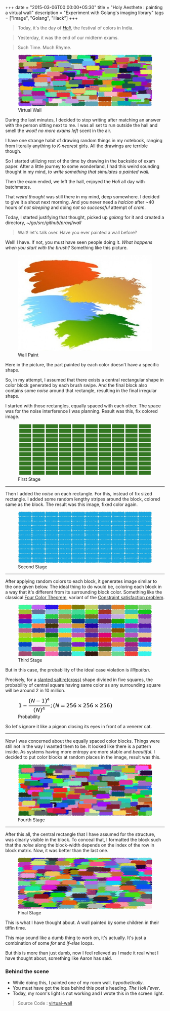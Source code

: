 +++
date = "2015-03-06T00:00:00+05:30"
title = "Holy Aesthete : painting a virtual wall"
description = "Experiment with Golang's imaging library"
tags = ["Image", "Golang", "Hack"]
+++

> Today, it's the day of [*Holi*](http://en.wikipedia.org/wiki/Holi), the festival of colors in India.

> Yesterday, it was the end of our midterm exams. 

> Such Time. Much Rhyme.

<figure> <img src="/images/wall.jpg"> 
	<figcaption>Virtual Wall</figcaption>
</figure>



During the last minutes, I decided to stop writing after matching an answer with the person sitting next to me. I was all set to run outside the hall and smell the *woot! no more exams left* scent in the air.

I have one strange habit of drawing random things in my notebook, ranging from literally anything to *K-nearest* girls. All the drawings are terrible though.

So I started utilizing rest of the time by drawing in the backside of exam paper. After a little journey to some wonderland, I had this weird sounding thought in my mind, *to write something that simulates a painted wall.*

Then the exam ended, we left the hall, enjoyed the *Holi* all day with batchmates.

That *weird thought* was still there in my mind, deep somewhere. I decided to give it a shout next morning. And you never need a *halcion* after ~40 hours of *not sleeping* and doing *not so successful* attempt of *cram*.

Today, I started justifying that thought, picked up *golang* for it and created a directory, *~/go/src/github/pravj/wall*

> Wait! let's talk over. Have you ever painted a wall before?

Well! I have. If not, you must have seen people doing it. *What happens when you start with the brush?* Something like this picture.


<figure> <img src="/images/wall-paint.jpg"> 
	<figcaption>Wall Paint</figcaption>
</figure>


Here in the picture, the part painted by each color doesn't have a specific shape.

So, in my attempt, I assumed that there exists a central rectangular shape in color block generated by each brush swipe. And the final block also contains some *noise* around that rectangle, resulting in the final irregular shape.

I started with those rectangles, equally spaced with each other. The space was for the noise interference I was planning. Result was this, fix colored image.


<figure> <img src="/images/first-stage.jpg"> 
	<figcaption>First Stage</figcaption>
</figure>



---

Then I added the *noise* on each rectangle. For this, instead of fix sized rectangle. I added some random lengthy stripes around the block, colored same as the block. The result was this image, fixed color again.

<figure> <img src="/images/second-stage.jpg"> 
	<figcaption>Second Stage</figcaption>
</figure>



---

After applying random colors to each block, it generates image similar to the one given below. The ideal thing to do would be, coloring each block in a way that it's different from its surrounding block color. Something like the classical [Four Color Theorem](http://en.wikipedia.org/wiki/Four_color_theorem), variant of the [Constraint satisfaction problem](http://en.wikipedia.org/wiki/Constraint_satisfaction_problem).

<figure> <img src="/images/third-stage.jpg"> 
	<figcaption>Third Stage</figcaption>
</figure>


But in this case, the probability of the ideal case violation is *lilliputian*.

Precisely, for a [slanted saltire(cross)](http://en.wikipedia.org/wiki/Cross) shape divided in five squares, the probability of central square having same color as any surrounding square will be around 2 in 10 million.


<figure> <img src="/images/probability.png"> 
	<figcaption>Probability</figcaption>
</figure>



So let's ignore it like a pigeon closing its eyes in front of a venerer cat.

---

Now I was concerned about the equally spaced color blocks. Things were still not in the way I wanted them to be. It looked like there is a pattern inside. As systems having more entropy are more stable and *beautiful*. I decided to put color blocks at random places in the image, result was this.


<figure> <img src="/images/fourth-stage.jpg"> 
	<figcaption>Fourth Stage</figcaption>
</figure>



---

After this all, the central rectangle that I have assumed for the structure, was clearly visible in the block. To conceal that, I formatted the block such that the *noise* along the block-width depends on the index of the row in block matrix. Now, it was better than the last one.

<figure> <img src="/images/final-stage.jpg"> 
	<figcaption>Final Stage</figcaption>
</figure>


This is what I have thought about. A wall painted by some children in their tiffin time.

This may sound like a dumb thing to work on, it's actually. It's just a combination of some *for* and *if-else* loops.

But this is more than just dumb, now I feel relieved as I made it real what I have thought about, something like Aaron has said.

### Behind the scene

* While doing this, I painted one of my room wall, *hypothetically*.
* You must have got the idea behind this post's heading. *The Holi Fever*.
* Today, my room's light is not working and I wrote this in the screen light.

> Source Code : [virtual-wall](https://github.com/pravj/virtual-wall)
